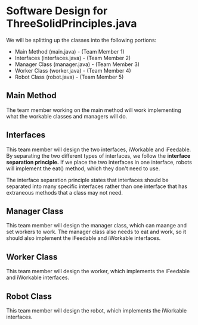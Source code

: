 # Software Design for ThreeSolidPrinciples.java

We will be splitting up the classes into the following portions:

* Main Method (main.java) - (Team Member 1)
* Interfaces (interfaces.java) - (Team Member 2)
* Manager Class (manager.java) - (Team Member 3)
* Worker Class (worker.java) - (Team Member 4)
* Robot Class (robot.java) - (Team Member 5)

## Main Method
The team member working on the main method will work implementing what the workable classes and managers will do.

## Interfaces
This team member will design the two interfaces, iWorkable and iFeedable. By separating the two different types of interfaces, we follow the **interface separation principle.** If we place the two interfaces in one interface, robots will implement the eat() method, which they don't need to use.

The interface separation principle states that interfaces should be separated into many specific interfaces rather than one interface that has extraneous methods that a class may not need.

## Manager Class
This team member will design the manager class, which can maange and set workers to work. The manager class also needs to eat and work, so it should also implement the iFeedable and iWorkable interfaces.

## Worker Class
This team member will design the worker, which implements the iFeedable and iWorkable interfaces.

## Robot Class
This team member will design the robot, which implements the iWorkable interfaces.
